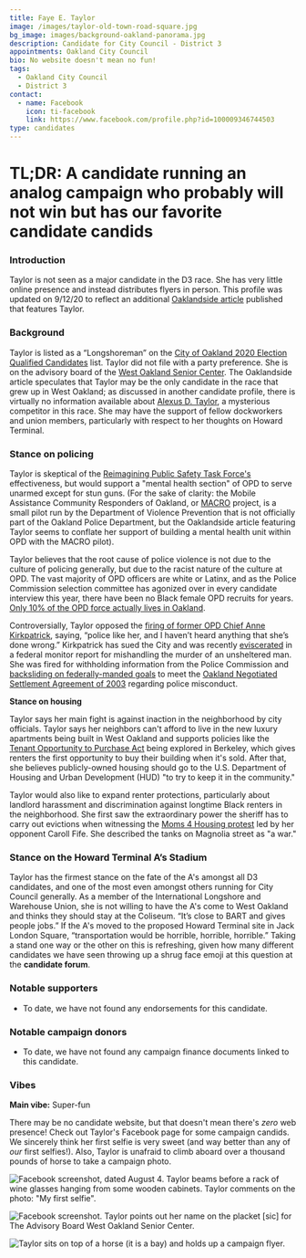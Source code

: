 ```yaml
---
title: Faye E. Taylor
image: /images/taylor-old-town-road-square.jpg
bg_image: images/background-oakland-panorama.jpg
description: Candidate for City Council - District 3
appointments: Oakland City Council
bio: No website doesn't mean no fun!
tags:
  - Oakland City Council
  - District 3
contact:
  - name: Facebook
    icon: ti-facebook
    link: https://www.facebook.com/profile.php?id=100009346744503
type: candidates
---
```

# TL;DR: A candidate running an analog campaign who probably will not win but has our favorite candidate candids

### Introduction

Taylor is not seen as a major candidate in the D3 race.  She has very little online presence and instead distributes flyers in person. This profile was updated on 9/12/20 to reflect an additional [Oaklandside article](https://oaklandside.org/2020/09/11/district-3-council-candidates-differ-on-housing-police-and-the-meaning-of-progressive/) published that features Taylor. 

### Background

Taylor is listed as a “Longshoreman” on the [City of Oakland 2020 Election Qualified Candidates](https://cao-94612.s3.amazonaws.com/documents/2020-Election-Ballot-Order-w-Ballot-Designations.pdf) list. Taylor did not file with a party preference.  She is on the advisory board of the [West Oakland Senior Center](https://www.oaklandca.gov/topics/west-oakland-senior-center). The Oaklandside article speculates that Taylor may be the only candidate in the race that grew up in West Oakland; as discussed in another candidate profile, there is virtually no information available about [Alexus D. Taylor](https://oakmtg.club/candidates/alexus-d-taylor/), a mysterious competitor in this race. She may have the support of fellow dockworkers and union members, particularly with respect to her thoughts on Howard Terminal.

### Stance on policing

Taylor is skeptical of the [Reimagining Public Safety Task Force's](https://www.oaklandca.gov/news/2020/reimagining-public-safety-taskforce#:~:text=The%20purpose%20of%20the%20reimagining,in%20programs%20that%20address%20the) effectiveness, but would support a "mental health section" of OPD to serve unarmed except for stun guns. (For the sake of clarity: the Mobile Assistance Community Responders of Oakland, or [MACRO](https://urbanstrategies.org/wp-content/uploads/2020/06/USC-MACRO-REPORT-6_10_20.pdf) project, is a small pilot run by the Department of Violence Prevention that is not officially part of the Oakland Police Department, but the Oaklandside article featuring Taylor seems to conflate her support of building a mental health unit within OPD with the MACRO pilot). 

Taylor believes that the root cause of police violence is not due to the culture of policing generally, but due to the racist nature of the culture at OPD. The vast majority of OPD officers are white or Latinx, and as the Police Commission selection committee has agonized over in every candidate interview this year, there have been no Black female OPD recruits for years. [Only 10% of the OPD force actually lives in Oakland](http://www2.oaklandnet.com/oakca1/groups/police/documents/report/oak071502.pdf).

Controversially, Taylor opposed the [firing of former OPD Chief Anne Kirkpatrick](https://www.sfchronicle.com/crime/article/Fired-Oakland-Police-Chief-Anne-Kirkpatrick-files-15250973.php), saying, “police like her, and I haven’t heard anything that she’s done wrong.” Kirkpatrick has sued the City and was recently [eviscerated](https://oaklandside.org/2020/08/17/former-opd-chief-allowed-corrosive-police-culture-to-derail-shooting-investigation/) in a federal monitor report for mishandling the murder of an unsheltered man. She was fired for withholding information from the Police Commission and [backsliding on federally-manded goals](https://www.sfchronicle.com/crime/article/Oakland-police-lose-ground-on-reforms-in-court-13704186.php) to meet the [Oakland Negotiated Settlement Agreement of 2003](https://www.oaklandca.gov/resources/oakland-police-negotiated-settlement-agreement-nsa-reports) regarding police misconduct.

**Stance on housing**

Taylor says her main fight is against inaction in the neighborhood by city officials. Taylor says her neighbors can't afford to live in the new luxury apartments being built in West Oakland and supports policies like the [Tenant Opportunity to Purchase Act](https://ebclc.org/topa/) being explored in Berkeley, which gives renters the first opportunity to buy their building when it's sold. After that, she believes publicly-owned housing should go to the U.S. Department of Housing and Urban Development (HUD) "to try to keep it in the community." 

Taylor would also like to expand renter protections, particularly about landlord harassment and discrimination against longtime Black renters in the neighborhood. She first saw the extraordinary power the sheriff has to carry out evictions when witnessing the [Moms 4 Housing protest](https://www.jacobinmag.com/2020/01/alameda-county-oakland-sheriffs-office-homeless-mothers-police-raid) led by her opponent Caroll Fife. She described the tanks on Magnolia street as "a war."

### Stance on the Howard Terminal A’s Stadium

Taylor has the firmest stance on the fate of the A's amongst all D3 candidates, and one of the most even amongst others running for City Council generally. As a member of the International Longshore and Warehouse Union, she is not willing to have the A's come to West Oakland and thinks they should stay at the Coliseum. “It’s close to BART and gives people jobs.” If the A's moved to the proposed Howard Terminal site in Jack London Square, “transportation would be horrible, horrible, horrible.” Taking a stand one way or the other on this is refreshing, given how many different candidates we have seen throwing up a shrug face emoji at this question at the **candidate forum**.

### Notable supporters

* To date, we have not found any endorsements for this candidate.

### Notable campaign donors

* To date, we have not found any campaign finance documents linked to this candidate.

### Vibes

**Main vibe:** Super-fun

There may be no candidate website, but that doesn't mean there's *zero* web presence!  Check out Taylor's Facebook page for some campaign candids.  We sincerely think her first selfie is very sweet (and way better than any of *our* first selfies!).  Also, Taylor is unafraid to climb aboard over a thousand pounds of horse to take a campaign photo.

![Facebook screenshot, dated August 4. Taylor beams before a rack of wine glasses hanging from some wooden cabinets.  Taylor comments on the photo: "My first selfie".](/images/taylor_first_selfie.jpg)

![Facebook screenshot. Taylor points out her name on the placket [sic] for The Advisory Board West Oakland Senior Center.](/images/taylor-senior-center.jpg)

![Taylor sits on top of a horse (it is a bay) and holds up a campaign flyer.](/images/taylor-old-town-road.jpg)